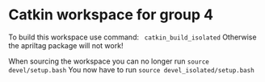 # Catkin workspace for group 4
To build this workspace use command:
``` catkin_build_isolated```
Otherwise the apriltag package will not work! 

When sourcing the workspace you can no longer run 
```source devel/setup.bash```
 You now have to run 
 ```source devel_isolated/setup.bash```
